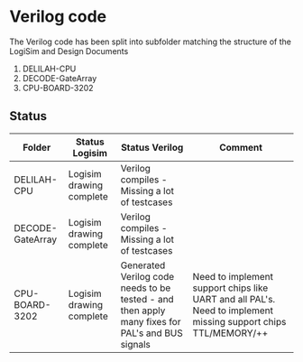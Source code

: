 # Verilog code

The Verilog code has been split into subfolder matching the structure of the LogiSim and Design Documents

1. DELILAH-CPU
2. DECODE-GateArray
3. CPU-BOARD-3202


## Status

| Folder           | Status Logisim           |  Status Verilog                                | Comment    |
|------------------|--------------------------|------------------------------------------------|------------|
| DELILAH-CPU      | Logisim drawing complete | Verilog compiles - Missing a lot of testcases  |
| DECODE-GateArray | Logisim drawing complete | Verilog compiles - Missing a lot of testcases  |
| CPU-BOARD-3202   | Logisim drawing complete | Generated Verilog code needs to be tested - and then apply many fixes for PAL's and BUS signals | Need to implement support chips like UART and all PAL's. Need to implement missing support chips TTL/MEMORY/++ |
